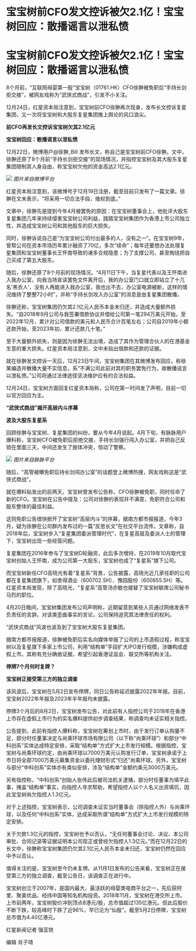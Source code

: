 # 宝宝树前CFO发文控诉被欠2.1亿！宝宝树回应：散播谣言以泄私愤

# 宝宝树前CFO发文控诉被欠2.1亿！宝宝树回应：散播谣言以泄私愤

8个月前，“互联网母婴第一股”宝宝树（01761.HK）CFO徐翀被免职后“手持长剑拒交接”，被网友戏称为“武侠式商战”，引发不小关注。

12月24日，红星资本局注意到，宝宝树前CFO徐翀再次现身，发布长文控诉复星集团，又一次将宝宝树和大股东复星集团推上舆论的风口浪尖。

**前CFO再发长文控诉宝宝树欠其2.1亿元**

**宝宝树回应：散播谣言以泄私愤**

12月22日，微博用户@徐翀_Bill
发布长文，称自己是宝宝树前CFO徐翀。文中，徐翀还原了8个月前“手持长剑拒交接”的现场情况，并指控宝宝树及其大股东复星集团限制其人身自由，称宝宝树欠他的资金高达2.1亿元。

![](https://inews.gtimg.com/om_bt/O4pwErA8olETV7Xjk2Bd4vkhLI_nH5DSAGiw0_cnIM7RsAA/1000)
_图片来自微博平台_

红星资本局注意到，该微博号于12月19日注册，截至目前只发布了一篇文章。徐翀在文末表示，“将采用一切合法手段，维权到底。”

文章中，徐翀先是提到今年4月被罢免的原因：在宝宝树董事会上，他批评大股东复星集团几年来持续侵害宝宝树公司利益，践踏宝宝树集团作为香港上市公司独立性，并造成宝宝树公司和其他股东的巨大损失。

同时，徐翀诉说自己是“为宝宝树公司付出最多的人，没有之一”。在宝宝树9年，曾帮公司在资本市场历年累计融资了70亿，多次“续命”；每年还要想办法处理复星集团和宝宝树董事长王怀南导致的诸多合规隐患；为了支撑公司，甚至掏钱把自己买成了第五大股东。

随后，徐翀还原了8个月前的现场情况。“4月11日下午，当复星代表以及王怀南进入我办公室，向我当场宣读罢免文件离开后，我的办公室门口就立即站立了十几名‘黑衣人’，没有人再能进入我办公室，我也出不去，办公室电源被断，这样的情况维持了整整72小时”，并称“手持长剑攻入办公室”的消息是由复星集团散播。

徐翀还称，宝宝树集团仍欠其2.1亿元人民币本金未归还，并造成大量额外损失。“自2018年9月公司与我签署借款协议并借给公司第一笔294万美元开始，至2022年12月，累计对公司借款的美元和人民币合计百笔左右；公司自2019年小额还款开始，至2023年初，累计还款几十笔。”

至于大量额外损失，则是因为徐翀无法出境，造成了其作为管理合伙人的在港基金生意的重大损失。红星资本局注意到，文中未贴出借款和还款的证据。

就在徐翀发文控诉一天后，12月23日午间，宝宝树集团在其微博发布回应，称徐某编造并散播大量不实信息，系“不满公司此前对其的职务罢免行为，故散播谣言以泄私愤。”公司将通过法律途径坚决维护应有的合法权益。

12月24日，宝宝树方面回复红星资本局称，公司在第一时间发了声明，目前一切以官方回应为主。

**“武侠式商战”揭开高层内斗序幕**

**波及大股东复星系**

回顾徐翀与宝宝树、复星集团的纠纷，要从今年4月说起。4月下旬，有脉脉用户爆料称，宝宝树CFO被免职后拒绝交接，手持长剑强行闯入办公室，并把自己反锁在里面三天，中间还发生了肢体冲突，惊动了警察。

![](https://inews.gtimg.com/om_bt/O-2MFbgzjlgiw8nOSI2Xf8A7_vz268IMHr1Cs9LwdIm6YAA/1000)
_图片来自脉脉平台_

随后，“高管被曝免职后持长剑闯办公室”的话题登上微博热搜，网友戏称这是“武侠式商战”。

就在爆料贴发出的前两天，宝宝树曾发布公告称，CFO徐翀被免职，同时任命了新的CFO。宝宝树在公告中提及：公司对徐翀的表现并不满意，免职符合公司和股东整体的最佳利益。

这则免职公告很快掀开了宝宝树“高层内斗”的序幕，据南方都市报报道，今年3月，疑为徐翀在公司群内发布过的一篇“反思长文”在社交平台流传。文章称，自2018年后，宝宝树步入“复星集团委派管理时代”，在复星高层及委派人士的管理下，宝宝树出现一些经营问题。

复星集团在2016年参与了宝宝树D轮融资，此后多次增持，在2019年10月取代宝宝树创始人王怀南，成为公司第一大股东，宝宝树也成了“复星系”旗下公司。

而宝宝树新任CFO高晓光有着“复星系”背景，公告披露，高晓光近几家任职的公司都在复星集团旗下，如舍得酒业（600702.SH）、豫园股份（600655.SH）等。红星资本局发现，除了高晓光，“复星系”高管汤亦敏也接替了宝宝树联席公司秘书马烈的职位。

4月20日晚间，宝宝树集团发布公司声明称，近期留意到某些人员通过网络发表不负责任的言辞。对该类歪曲事实的言论，公司保持追究其法律责任的权利。

“武侠式商战”风波也波及到了宝宝树大股东复星集团。

据南方都市报报道，徐翀被免职后实名向媒体举报了公司的上市造假过程，称宝宝树以及复星旗下多家上市公司，利用“结构单”手段扩大IPO发行规模，涉嫌构成虚假上市。其称有充分确凿证据，希望引起香港证监会、联交所等机构关注。

**停牌7个月何时复牌？**

**宝宝树正接受第三方的独立调查**

该风波后，宝宝树在5月2日宣布停牌，同日公告称延迟披露2022年年报。目前，宝宝树2022年年报及2023年半年报均未披露。

停牌3个月后的8月2日，宝宝树发布公告，对此前有人指控公司于2018年在香港上市存在虚假上市行为的实名爆料提供初步调查结果，称调查均未证实相关指控。

公告提到，此前有指控人爆料称，宝宝树在筹划上市时，由于发行订单认购量不足，部分时任董事决定与尚乘环球市场有限公司（以下称“尚乘环球”）和部分“中科创系”实体达成特定安排，采取“结构单”方式扩大上市发行规模。根据指控，宝宝树与尚乘环球约定，由尚乘环球以7000万美元认购发行订单，宝宝树承诺于上市日将全部7000万美元募集资金以委托理财形式“归还”尚乘环球。另外，宝宝树与部分“中科创系”实体亦有类似安排，涉及“结构单”金额约美元3000万美元。

另有指控称，“中科创系”创始人张伟此后被司法机关逮捕，部分时任董事为填平此事，掩盖“结构单”事实，向指控人寻求帮助，希望指控人以个人名义出资填坑，因此宝宝树尚欠指控人1.3亿元。

对于上述指控，宝宝树表示，公司调查未证实当时董事会（除指控人外）与尚乘环球，以及任何“中科创系”实体，达成采取所谓“结构单”方式扩大上市发行规模的特定安排。

关于欠款1.3亿元的指控，宝宝树也予以否认，“无任何董事会讨论、决议、本公司审批、合同记录等证据证明本公司现正或曾经欠指控人1.3亿元。”而在12月22日的长文中，徐翀称宝宝树集团仍欠其2.1亿元人民币本金未归还，宝宝树仍然在回应中予以否认。

值得关注的是，宝宝树至今仍未复牌。从11月1日发布的公告来看，宝宝树正在接受第三方的独立调查，截至公告日，该调查正在进行中。

宝宝树创立于2007年，是国内最大、最活跃的母婴类电商平台之一，先后获阿里、聚美优品、经纬中国等知名机构投资。2018年11月，宝宝树在港交所上市。上市前两年，宝宝树股价冲到顶点8港元/股，总市值超过135亿港元。但此后股价不断下跌，较高峰时下跌了近96%，早已沦为“仙股”。截至5月2日停牌，宝宝树总市值为4.40亿港元。

红星新闻记者 强亚铣

编辑 肖子琦


